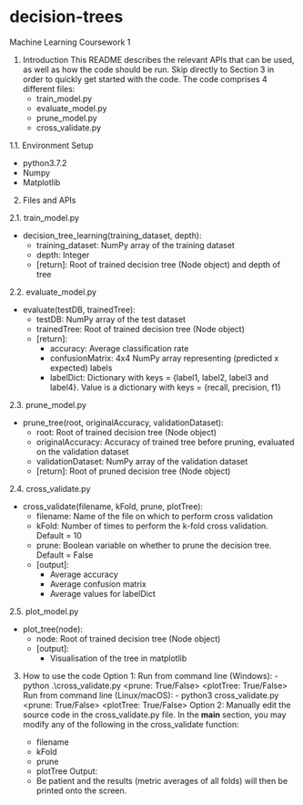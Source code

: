 # decision-trees

Machine Learning Coursework 1

1. Introduction
This README describes the relevant APIs that can be used, as well as how the code should be run.
Skip directly to Section 3 in order to quickly get started with the code.
The code comprises 4 different files: 
	- train_model.py
	- evaluate_model.py
	- prune_model.py
	- cross_validate.py

1.1. Environment Setup
- python3.7.2
- Numpy
- Matplotlib

2. Files and APIs

2.1. train_model.py
- decision_tree_learning(training_dataset, depth): 
	- training_dataset: NumPy array of the training dataset
	- depth: Integer
	- [return]: Root of trained decision tree (Node object) and depth of tree

2.2. evaluate_model.py
- evaluate(testDB, trainedTree): 
	- testDB: NumPy array of the test dataset
	- trainedTree: Root of trained decision tree (Node object)
	- [return]: 
		- accuracy: Average classification rate
		- confusionMatrix: 4x4 NumPy array representing (predicted x expected) labels
		- labelDict: Dictionary with keys = {label1, label2, label3 and label4}. Value is a dictionary with keys = {recall, precision, f1}

2.3. prune_model.py
- prune_tree(root, originalAccuracy, validationDataset):
	- root: Root of trained decision tree (Node object)
	- originalAccuracy: Accuracy of trained tree before pruning, evaluated on the validation dataset
	- validationDataset: NumPy array of the validation dataset
	- [return]: Root of pruned decision tree (Node object)

2.4. cross_validate.py
- cross_validate(filename, kFold, prune, plotTree):
	- filename: Name of the file on which to perform cross validation
	- kFold: Number of times to perform the k-fold cross validation. Default = 10
	- prune: Boolean variable on whether to prune the decision tree. Default = False
	- [output]: 
		- Average accuracy
		- Average confusion matrix
		- Average values for labelDict

2.5. plot_model.py
- plot_tree(node):
	- node: Root of trained decision tree (Node object)
	- [output]:
		- Visualisation of the tree in matplotlib


3. How to use the code
Option 1: Run from command line (Windows):
		- python .\cross_validate.py <filename> <kFold> <prune: True/False> <plotTree: True/False>
	  Run from command line (Linux/macOS):
		- python3 cross_validate.py <filename> <kFold> <prune: True/False> <plotTree: True/False>
Option 2: Manually edit the source code in the cross_validate.py file. 
	  In the __main__ section, you may modify any of the following in the cross_validate function:
	- filename
	- kFold
	- prune
	- plotTree
Output:
	- Be patient and the results (metric averages of all folds) will then be printed onto the screen. 
